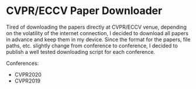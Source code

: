 # CVPR/ECCV Paper Downloader

Tired of downloading the papers directly at CVPR/ECCV venue, depending on the volatility of the internet connection, I decided to download all papers in advance and keep them in my device. Since the format for the papers, file paths, etc. slightly change from conference to conference, I decided to publish a well tested downloading script for each conference. 

Conferences:
- CVPR2020
- CVPR2019

